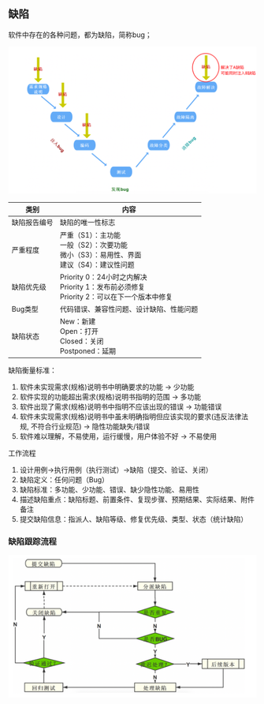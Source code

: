 

## 缺陷

软件中存在的各种问题，都为缺陷，简称bug；

![alt text](测试基础概念/缺陷的生命周期.png)

|类别|内容|
|----|----|
|缺陷报告编号|缺陷的唯一性标志|
|严重程度|严重（S1）：主功能<br>一般（S2）：次要功能<br>微小（S3）：易用性、界面<br>建议（S4）：建议性问题|
|缺陷优先级|Priority 0：24小时之内解决<br>Priority 1：发布前必须修复<br>Priority 2：可以在下一个版本中修复|
|Bug类型|代码错误、兼容性问题、设计缺陷、性能问题|
|缺陷状态|New：新建<br>Open：打开<br>Closed：关闭<br>Postponed：延期|

缺陷衡量标准：

1. 软件未实现需求(规格)说明书中明确要求的功能 -> 少功能
2. 软件实现的功能超出需求(规格)说明书指明的范围 -> 多功能
3. 软件出现了需求(规格)说明书中指明不应该出现的错误 -> 功能错误
4. 软件未实现需求(规格)说明书中虽未明确指明但应该实现的要求(违反法律法规, 不符合行业规范) -> 隐性功能缺失/错误
5. 软件难以理解，不易使用，运行缓慢，用户体验不好 -> 不易使用

工作流程

1. 设计用例->执行用例（执行测试）->缺陷（提交、验证、关闭）
2. 缺陷定义：任何问题（Bug）
3. 缺陷标准：多功能、少功能、错误、缺少隐性功能、易用性
4. 描述缺陷重点：缺陷标题、前置条件、复现步骤、预期结果、实际结果、附件备注
5. 提交缺陷信息：指派人、缺陷等级、修复优先级、类型、状态（统计缺陷）

### 缺陷跟踪流程

![alt text](测试基础概念/缺陷跟踪流程.png)
